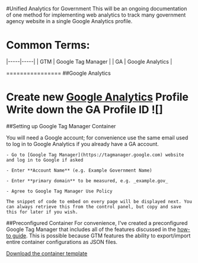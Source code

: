 #Unified Analytics for Government
This will be an ongoing documentation of one method for implementing web analytics to track many government agency website in a single Google Analytics profile.

Common Terms:
================
|-----|-----|
| GTM | Google Tag Manager |
| GA | Google Analytics |

================
##Google Analytics

Create new [Google Analytics](https://www.google.com/analytics) **Profile**
Write down the GA Profile ID
![]
================

##Setting up Google Tag Manager Container

You will need a Google account; for convenience use the same email used to log in to Google Analytics if you already have a GA account.

    - Go to [Google Tag Manager](https://tagmanager.google.com) website and log in to Google if asked

    - Enter **Account Name** (e.g. Example Government Name)

    - Enter **primary domain** to be measured, e.g. _example.gov_

    - Agree to Google Tag Manager Use Policy

	The snippet of code to embed on every page will be displayed next. You can always retrieve this from the control panel, but copy and save this for later if you wish.

##Preconfigured Container
For convenience, I've created a preconfigured Google Tag Manager that includes all of the features discussed in the [how-to guide](README.md).
This is possible because GTM features the ability to export/import entire container configurations as JSON files.

[Download the container template](assets/example-container.json)

